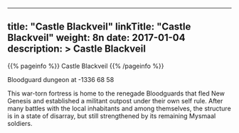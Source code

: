 
---
title: "Castle Blackveil"
linkTitle: "Castle Blackveil"
weight: 8n
date: 2017-01-04
description: >
 Castle Blackveil
---

{{% pageinfo %}}
Castle Blackveil
{{% /pageinfo %}}

Bloodguard dungeon at -1336 68 58

This war-torn fortress is home to the renegade Bloodguards that fled New Genesis and established a militant outpost under their own self rule. After many battles with the local inhabitants and among themselves, the structure is in a state of disarray, but still strengthened by its remaining Mysmaal soldiers.